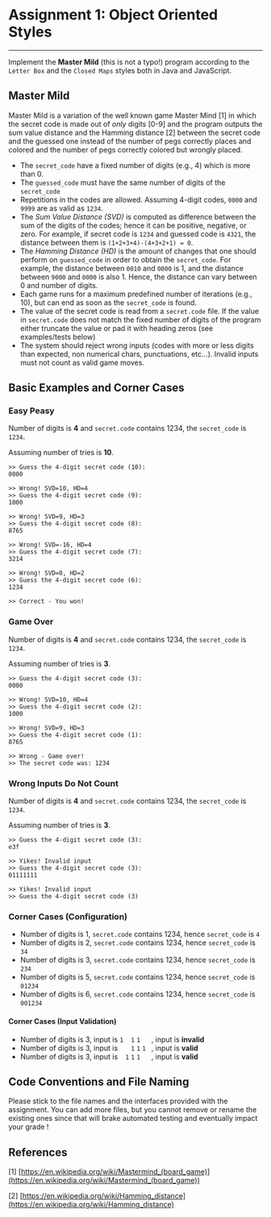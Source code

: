 # Assignment 1: Object Oriented Styles
----------------------

Implement the **Master Mild** (this is not a typo!) program according to the `Letter Box` and the `Closed Maps` styles both in Java and JavaScript.

## Master Mild
Master Mild is a variation of the well known game Master Mind [1] in which the secret code is made out of *only* digits [0-9] and the program outputs the sum value distance and the Hamming distance [2] between the secret code and the guessed one instead of the number of pegs correctly places and colored and the number of pegs correctly colored but wrongly placed.

- The `secret_code` have a fixed number of digits (e.g., 4) which is more than 0.
- The `guessed_code` must have the same number of digits of the `secret_code`
- Repetitions in the codes are allowed. Assuming 4-digit codes, `0000` and `9999` are as valid as `1234`.
- The *Sum Value Distance (SVD)* is computed as difference between the sum of the digits of the codes; hence it can be positive, negative, or zero. For example, if secret code is `1234` and guessed code is `4321`, the distance between them is `(1+2+3+4)-(4+3+2+1) = 0`.
- The *Hamming Distance (HD)* is the amount of changes that one should perform on `guessed_code` in order to obtain the `secret_code`. For example, the distance between `0010` and `0000` is 1, and the distance between `9000` and `0000` is also 1.
Hence, the distance can vary between 0 and number of digits. 
- Each game runs for a maximum predefined number of iterations (e.g., 10), but can end as soon as the `secret_code` is found.
- The value of the secret code is read from a `secret.code` file. If the value in `secret.code` does not match the fixed number of digits of the program either truncate the value or pad it with heading zeros (see examples/tests below)
- The system should reject wrong inputs (codes with more or less digits than expected, non numerical chars, punctuations, etc...). Invalid inputs must not count as valid game moves.

## Basic Examples and Corner Cases

### Easy Peasy
Number of digits is **4** and `secret.code` contains 1234, the `secret_code` is `1234`.

Assuming number of tries is **10**.

```
>> Guess the 4-digit secret code (10):
0000

>> Wrong! SVD=10, HD=4
>> Guess the 4-digit secret code (9):
1000

>> Wrong! SVD=9, HD=3
>> Guess the 4-digit secret code (8):
8765

>> Wrong! SVD=-16, HD=4
>> Guess the 4-digit secret code (7):
3214

>> Wrong! SVD=0, HD=2
>> Guess the 4-digit secret code (6):
1234

>> Correct - You won!
```

### Game Over
Number of digits is **4** and `secret.code` contains 1234, the `secret_code` is `1234`.

Assuming number of tries is **3**.

```
>> Guess the 4-digit secret code (3):
0000

>> Wrong! SVD=10, HD=4
>> Guess the 4-digit secret code (2):
1000

>> Wrong! SVD=9, HD=3
>> Guess the 4-digit secret code (1):
8765

>> Wrong - Game over!
>> The secret code was: 1234
```

### Wrong Inputs Do Not Count
Number of digits is **4** and `secret.code` contains 1234, the `secret_code` is `1234`.

Assuming number of tries is **3**.

```
>> Guess the 4-digit secret code (3):
e3f

>> Yikes! Invalid input
>> Guess the 4-digit secret code (3):
01111111

>> Yikes! Invalid input
>> Guess the 4-digit secret code (3)
```

### Corner Cases (Configuration)
- Number of digits is 1, `secret.code` contains 1234, hence `secret_code` is `4`
- Number of digits is 2, `secret.code` contains 1234, hence `secret_code` is `34`
- Number of digits is 3, `secret.code` contains 1234, hence `secret_code` is `234`
- Number of digits is 5, `secret.code` contains 1234, hence `secret_code` is `01234`
- Number of digits is 6, `secret.code` contains 1234, hence `secret_code` is `001234`

#### Corner Cases (Input Validation)
- Number of digits is 3, input is `1` ` ` `1` `1` ` ` ` `, input is **invalid**
- Number of digits is 3, input is ` ` ` ` `1` `1` `1` ` `, input is **valid**
- Number of digits is 3, input is ` ` `1` `1` `1` ` ` ` `, input is **valid**

## Code Conventions and File Naming
Please stick to the file names and the interfaces provided with the assignment.
You can add more files, but you cannot remove or rename the existing ones since that will brake automated testing and eventually impact your grade !

## References
[1] [https://en.wikipedia.org/wiki/Mastermind_(board_game)](https://en.wikipedia.org/wiki/Mastermind_(board_game))

[2] [https://en.wikipedia.org/wiki/Hamming_distance](https://en.wikipedia.org/wiki/Hamming_distance)
